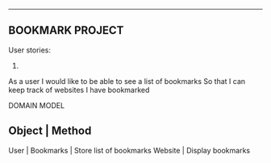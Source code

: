 ----------
BOOKMARK PROJECT
----------

User stories:

1. 
As a user
I would like to be able to see a list of bookmarks
So that I can keep track of websites I have bookmarked

DOMAIN MODEL

Object    | Method
-----------------------
User      |
Bookmarks | Store list of bookmarks
Website   | Display bookmarks
